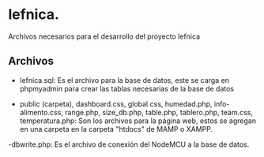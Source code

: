 # lefnica.
Archivos necesarios para el desarrollo del proyecto lefnica

## Archivos

- lefnica.sql: Es el archivo para la base de datos, este se carga en phpmyadmin para crear las tablas necesarias de la base de datos

- public (carpeta), dashboard.css, global.css, humedad.php, info-alimento.css, range.php, size_db.php, table.php, tablero.php, team.css, temperatura.php: Son los archivos para la página web, estos se agregan en una carpeta en la carpeta "htdocs" de MAMP o XAMPP.

-dbwrite.php: Es el archivo de conexión del NodeMCU a la base de datos.
